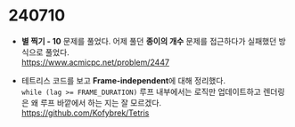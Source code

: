 # 240710

- **별 찍기 - 10** 문제를 풀었다. 어제 풀던 **종이의 개수** 문제를 접근하다가 실패했던 방식으로 풀었다.  
https://www.acmicpc.net/problem/2447  

- 테트리스 코드를 보고 **Frame-independent**에 대해 정리했다.  
    ```while (lag >= FRAME_DURATION)``` 루프 내부에서는 로직만 업데이트하고 렌더링은 왜 루프 바깥에서 하는 지는 잘 모르겠다.  
https://github.com/Kofybrek/Tetris